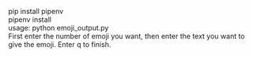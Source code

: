 pip install pipenv<br>
pipenv install<br>
usage: python emoji_output.py<br>
First enter the number of emoji you want, then enter the text you want to give the emoji. Enter q to finish.<br>